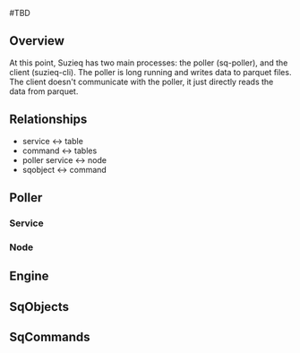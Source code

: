 #TBD

## Overview

At this point, Suzieq has two main processes: the poller (sq-poller), and the client (suzieq-cli). The poller is long running and writes data to parquet files. The client doesn't communicate with the poller, it just directly reads the data from parquet. 

## Relationships

* service <-> table
* command <-> tables
* poller service <-> node
* sqobject <-> command

## Poller

### Service

### Node

## Engine


## SqObjects


## SqCommands
